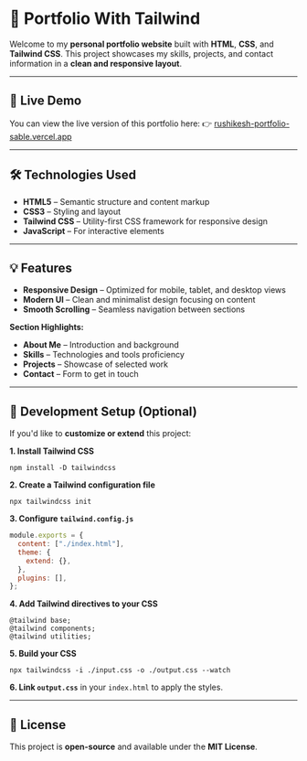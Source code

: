 # 🚀 Portfolio With Tailwind

Welcome to my **personal portfolio website** built with **HTML**, **CSS**, and **Tailwind CSS**.
This project showcases my skills, projects, and contact information in a **clean and responsive layout**.

---

## 📌 Live Demo

You can view the live version of this portfolio here:
👉 [rushikesh-portfolio-sable.vercel.app](https://rushikesh-portfolio-sable.vercel.app)

---

## 🛠️ Technologies Used

* **HTML5** – Semantic structure and content markup
* **CSS3** – Styling and layout
* **Tailwind CSS** – Utility-first CSS framework for responsive design
* **JavaScript** – For interactive elements

---

## 💡 Features

* **Responsive Design** – Optimized for mobile, tablet, and desktop views
* **Modern UI** – Clean and minimalist design focusing on content
* **Smooth Scrolling** – Seamless navigation between sections

**Section Highlights:**

* **About Me** – Introduction and background
* **Skills** – Technologies and tools proficiency
* **Projects** – Showcase of selected work
* **Contact** – Form to get in touch

---

## 🧪 Development Setup (Optional)

If you'd like to **customize or extend** this project:

**1. Install Tailwind CSS**

```
npm install -D tailwindcss
```

**2. Create a Tailwind configuration file**

```
npx tailwindcss init
```

**3. Configure `tailwind.config.js`**

```javascript
module.exports = {
  content: ["./index.html"],
  theme: {
    extend: {},
  },
  plugins: [],
};
```

**4. Add Tailwind directives to your CSS**

```
@tailwind base;
@tailwind components;
@tailwind utilities;
```

**5. Build your CSS**

```
npx tailwindcss -i ./input.css -o ./output.css --watch
```

**6. Link `output.css`** in your `index.html` to apply the styles.

---

## 📄 License

This project is **open-source** and available under the **MIT License**.
